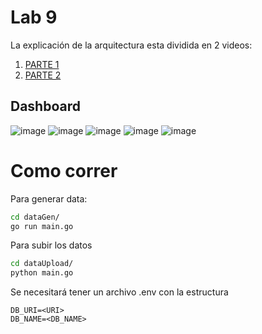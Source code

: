 # Lab 9

La explicación de la arquitectura esta dividida en 2 videos:

1. [PARTE 1](https://youtu.be/HUII7wCScWo)
2. [PARTE 2](https://www.youtube.com/watch?v=Q4UG_1kyCfI)

## Dashboard
![image](https://github.com/user-attachments/assets/9f70ab2c-6022-4dc7-8d2e-bd72d6394499)
![image](https://github.com/user-attachments/assets/2bc3cfe2-41c8-4068-8352-214b5926b4eb)
![image](https://github.com/user-attachments/assets/9eb17e79-2963-4325-b415-8673bd371ebf)
![image](https://github.com/user-attachments/assets/bfc776b9-3c07-4733-ba73-fbee7d88a84b)
![image](https://github.com/user-attachments/assets/9cb3de17-3f57-473d-9ecd-394887c6d7b7)


# Como correr

Para generar data:

```bash
cd dataGen/
go run main.go
```

Para subir los datos

```bash
cd dataUpload/
python main.go
```

Se necesitará tener un archivo .env con la estructura 

```
DB_URI=<URI>
DB_NAME=<DB_NAME>
```
